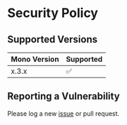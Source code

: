 # Security Policy

## Supported Versions

| Mono Version | Supported          |
| -------      | ------------------ |
| x.3.x        | :white_check_mark: |

## Reporting a Vulnerability

Please log a new [issue](https://github.com/PenguinOfWar/bagofholding/issues) or pull request.
